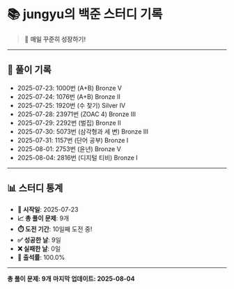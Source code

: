 # 📚 jungyu의 백준 스터디 기록

> 🎯 **매일 꾸준히 성장하기!**

---

## 📅 풀이 기록

- 2025-07-23: 1000번 (A+B) Bronze V
- 2025-07-24: 1076번 (A+B) Bronze II
- 2025-07-25: 1920번 (수 찾기) Silver IV
- 2025-07-28: 23971번 (ZOAC 4) Bronze III
- 2025-07-29: 2292번 (벌집) Bronze II
- 2025-07-30: 5073번 (삼각형과 세 변) Bronze III
- 2025-07-31: 1157번 (단어 공부) Bronze I
- 2025-08-01: 2753번 (윤년) Bronze V
- 2025-08-04: 2816번 (디지털 티비) Bronze I

---

## 📊 스터디 통계

- **📅 시작일**: 2025-07-23
- **📈 총 풀이 문제**: 9개
- **⏱️ 도전 기간**: 10일째 도전 중!
- **✅ 성공한 날**: 9일
- **❌ 실패한 날**: 0일
- **🎯 출석률**: 100.0%

---

**총 풀이 문제: 9개**
**마지막 업데이트: 2025-08-04**
